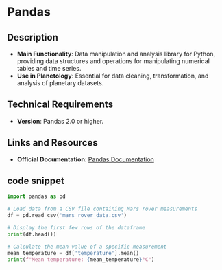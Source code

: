 # Pandas

## Description
- **Main Functionality**: Data manipulation and analysis library for Python, providing data structures and operations for manipulating numerical tables and time series.
- **Use in Planetology**: Essential for data cleaning, transformation, and analysis of planetary datasets.

## Technical Requirements
- **Version**: Pandas 2.0 or higher.

## Links and Resources
- **Official Documentation**: [Pandas Documentation](https://pandas.pydata.org/docs/)

## code snippet

```python
import pandas as pd

# Load data from a CSV file containing Mars rover measurements
df = pd.read_csv('mars_rover_data.csv')

# Display the first few rows of the dataframe
print(df.head())

# Calculate the mean value of a specific measurement
mean_temperature = df['temperature'].mean()
print(f"Mean temperature: {mean_temperature}°C")
```
